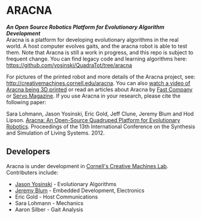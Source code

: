 ARACNA
======
**_An Open Source Robotics Platform for Evolutionary Algorithm Development_**  
Aracna is a platform for developing evolutionary algorithms in the real world.  A host computer evolves gaits, and the aracna robot is able to test them.  Note that Aracna is still a work in progress, and this repo is subject to frequent change.  You can find legacy code and learning algorithms here: https://github.com/yosinski/QuadraTot/tree/aracna

For pictures of the printed robot and more details of the Aracna project, see: http://creativemachines.cornell.edu/aracna. You can also [watch a video of Aracna being 3D printed](http://www.youtube.com/watch?v=11jYG45HGuo) or read an articles about Aracna by [Fast Company](http://www.fastcompany.com/3005313/evolved-brains-robots-creep-closer-animal-learning) or [Servo Magazine](http://servo.texterity.com/servo/201306?pg%3D47%26search_term%3Daracna%23pg47#pg1). If you use Aracna in your research, please cite the following paper:

Sara Lohmann, Jason Yosinski, Eric Gold, Jeff Clune, Jeremy Blum and Hod Lipson. [Aracna: An Open-Source Quadruped Platform for Evolutionary Robotics](http://yosinski.com/media/papers/Lohmann2012AracnaAnOpenSourceQuadrupedPlatform.pdf). Proceedings of the 13th International Conference on the Synthesis and Simulation of Living Systems. 2012.


Developers
----------
Aracna is under development in [Cornell's Creative Machines Lab](http://creativemachines.cornell.edu/). Contributers include:

* [Jason Yosinski](http://yosinski.com/) - Evolutionary Algorithms
* [Jeremy Blum](http://www.jeremyblum.com/) -    Embedded Development, Electronics
* Eric Gold -      Host Communications
* Sara Lohmann -  Mechanics
* Aaron Silber - Gait Analysis
